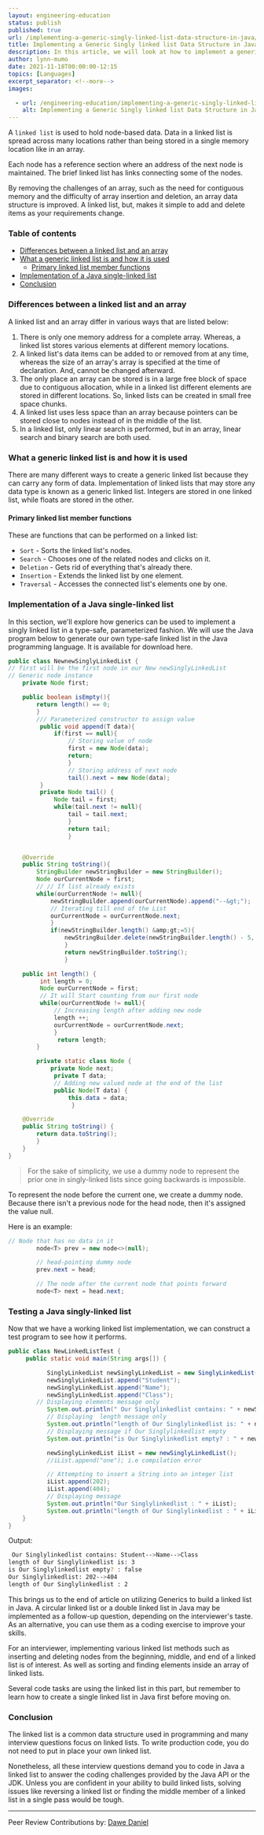 ```yaml
---
layout: engineering-education
status: publish
published: true
url: /implementing-a-generic-singly-linked-list-data-structure-in-java/
title: Implementing a Generic Singly linked list Data Structure in Java
description: In this article, we will look at how to implement a generic singly linked list data structure in Java.
author: lynn-mumo
date: 2021-11-18T00:00:00-12:15
topics: [Languages]
excerpt_separator: <!--more-->
images:

  - url: /engineering-education/implementing-a-generic-singly-linked-list-data-structure-in-java/hero.jpg
    alt: Implementing a Generic Singly linked list Data Structure in Java Hero Image
---
```

A `linked list` is used to hold node-based data. Data in a linked list is spread across many locations rather than being stored in a single memory location like in an array. 
<!--more-->
Each node has a reference section where an address of the next node is maintained. The brief linked list has links connecting some of the nodes. 

By removing the challenges of an array, such as the need for contiguous memory and the difficulty of array insertion and deletion, an array data structure is improved. A linked list, but, makes it simple to add and delete items as your requirements change.    

### Table of contents
- [Differences between a linked list and an array](#differences-between-a-linked-list-and-an-array)
- [What a generic linked list is and how it is used](#what-a-generic-linked-list-is-and-how-it-is-used)
  - [Primary linked list member functions](#primary-linked-list-member-functions)
- [Implementation of a Java single-linked list](#implementation-of-a-java-single-linked-list)
- [Conclusion](#conclusion)

### Differences between a linked list and an array
A linked list and an array differ in various ways that are listed below:
1. There is only one memory address for a complete array. Whereas, a linked list stores various elements at different memory locations.
2. A linked list's data items can be added to or removed from at any time, whereas the size of an array's array is specified at the time of declaration. And, cannot be changed afterward.
3. The only place an array can be stored is in a large free block of space due to contiguous allocation, while in a linked list different elements are stored in different locations. So, linked lists can be created in small free space chunks.
4. A linked list uses less space than an array because pointers can be stored close to nodes instead of in the middle of the list.
5. In a linked list, only linear search is performed, but in an array, linear search and binary search are both used.

### What a generic linked list is and how it is used
There are many different ways to create a generic linked list because they can carry any form of data. Implementation of linked lists that may store any data type is known as a generic linked list. Integers are stored in one linked list, while floats are stored in the other.

#### Primary linked list member functions
These are functions that can be performed on a linked list:
- `Sort` - Sorts the linked list's nodes.
- `Search` - Chooses one of the related nodes and clicks on it.
- `Deletion` - Gets rid of everything that's already there.
- `Insertion` - Extends the linked list by one element.
- `Traversal` - Accesses the connected list's elements one by one.

### Implementation of a Java single-linked list
In this section, we'll explore how generics can be used to implement a singly linked list in a type-safe, parameterized fashion. We will use the Java program below to generate our own type-safe linked list in the Java programming language. It is available for download here.

```Java
public class NewnewSinglyLinkedList {
// first will be the first node in our New newSinglyLinkedList
// Generic node instance
    private Node first;

    public boolean isEmpty(){
        return length() == 0;
        }
        /// Parameterized constructor to assign value
         public void append(T data){
             if(first == null){
                 // Storing value of node
                 first = new Node(data);
                 return;
                 }
                 // Storing address of next node
                 tail().next = new Node(data);
         }
         private Node tail() {
             Node tail = first;
             while(tail.next != null){
                 tail = tail.next;
                 }
                 return tail;
                 }


    @Override
    public String toString(){
        StringBuilder newStringBuilder = new StringBuilder();
        Node ourCurrentNode = first;
        // // If list already exists
        while(ourCurrentNode != null){
            newStringBuilder.append(ourCurrentNode).append("--&gt;");
            // Iterating till end of the List
            ourCurrentNode = ourCurrentNode.next;
            }
            if(newStringBuilder.length() &amp;gt;=5){
                newStringBuilder.delete(newStringBuilder.length() - 5, newStringBuilder.length());
                }
                return newStringBuilder.toString();
                }

    public int length() {
         int length = 0;
         Node ourCurrentNode = first;
         // It will Start counting from our first node
         while(ourCurrentNode != null){
             // Increasing length after adding new node
             length ++;
             ourCurrentNode = ourCurrentNode.next;
             }
              return length;
        }

        private static class Node {
            private Node next;
             private T data;
             // Adding new valued node at the end of the list
             public Node(T data) {
                 this.data = data;
                  }

    @Override
    public String toString() {
        return data.toString();
        }
    }
}
```

> For the sake of simplicity, we use a dummy node to represent the prior one in singly-linked lists since going backwards is impossible. 

To represent the node before the current one, we create a dummy node. Because there isn't a previous node for the head node, then it's assigned the value null. 

Here is an example:

```Java
// Node that has no data in it
        node<T> prev = new node<>(null);

        // head-pointing dummy node
        prev.next = head;

        // The node after the current node that points forward
        node<T> next = head.next;

```

### Testing a Java singly-linked list
Now that we have a working linked list implementation, we can construct a test program to see how it performs.

```Java
public class NewLinkedListTest {
     public static void main(String args[]) {

           SinglyLinkedList newSinglyLinkedList = new SinglyLinkedList();
           newSinglyLinkedList.append("Student");
           newSinglyLinkedList.append("Name");
           newSinglyLinkedList.append("Class");
        // Displaying elements message only
           System.out.println(" Our Singlylinkedlist contains: " + newSinglyLinkedList);
           // Displaying  length message only
           System.out.println("length of Our Singlylinkedlist is: " + newSinglyLinkedList.length());
           // Displaying message if Our Singlylinkedlist empty
           System.out.println("is Our Singlylinkedlist empty? : " + newSinglyLinkedList.isEmpty());

           newSinglyLinkedList iList = new newSinglyLinkedList();
           //iList.append("one"); i.e compilation error

           // Attempting to insert a String into an integer list
           iList.append(202);
           iList.append(404);
           // Displaying message
           System.out.println("Our Singlylinkedlist : " + iList);
           System.out.println("length of Our Singlylinkedlist : " + iList.length());
    }
}
```

Output:

```bash
 Our Singlylinkedlist contains: Student-->Name-->Class
length of Our Singlylinkedlist is: 3
is Our Singlylinkedlist empty? : false
Our Singlylinkedlist: 202-->404
length of Our Singlylinkedlist : 2
```

This brings us to the end of article on utilizing Generics to build a linked list in Java. A circular linked list or a double linked list in Java may be implemented as a follow-up question, depending on the interviewer's taste. As an alternative, you can use them as a coding exercise to improve your skills.

For an interviewer, implementing various linked list methods such as inserting and deleting nodes from the beginning, middle, and end of a linked list is of interest. As well as sorting and finding elements inside an array of linked lists.

Several code tasks are using the linked list in this part, but remember to learn how to create a single linked list in Java first before moving on.

### Conclusion
The linked list is a common data structure used in programming and many interview questions focus on linked lists. To write production code, you do not need to put in place your own linked list. 

Nonetheless, all these interview questions demand you to code in Java a linked list to answer the coding challenges provided by the Java API or the JDK. Unless you are confident in your ability to build linked lists, solving issues like reversing a linked list or finding the middle member of a linked list in a single pass would be tough.

---
Peer Review Contributions by: [Dawe Daniel](/engineering-education/authors/dawe-daniel/)